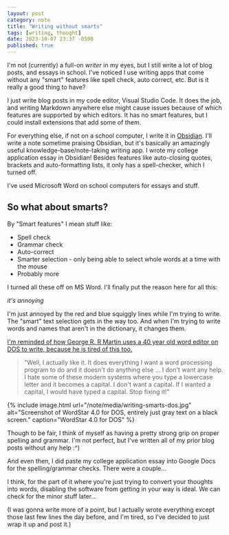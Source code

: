 ```yaml
---
layout: post
category: note
title: "Writing without smarts"
tags: [writing, thought]
date: 2023-10-07 23:37 -0500
published: true
---
```

I'm not (currently) a full-on *writer* in my eyes, but I still write a lot of blog posts, and essays in school. I've noticed I use writing apps that come without any "smart" features like spell check, auto correct, etc. But is it really a good thing to have?

I just write blog posts in my code editor, Visual Studio Code. It does the job, and writing Markdown anywhere else might cause issues because of which features are supported by which editors. It has no smart features, but I could install extensions that add some of them.

For everything else, if not on a school computer, I write it in [Obsidian](https://obsidian.md/). I'll write a note sometime praising Obsidian, but it's basically an amazingly useful knowledge-base/note-taking writing app. I wrote my college application essay in Obsidian! Besides features like auto-closing quotes, brackets and auto-formatting lists, it only has a spell-checker, which I turned off.

I've used Microsoft Word on school computers for essays and stuff.

## So what about smarts?

By "Smart features" I mean stuff like:

- Spell check
- Grammar check
- Auto-correct
- Smarter selection - only being able to select whole words at a time with the mouse
- Probably more

I turned all these off on MS Word. I'll finally put the reason here for all this:

*it's annoying*

I'm just annoyed by the red and blue squiggly lines while I'm trying to write. The "smart" text selection gets in the way too. And when I'm trying to write words and names that aren't in the dictionary, it changes them.

[I'm reminded of how George R. R Martin uses a 40 year old word editor on DOS to write, because he is tired of this too.](https://www.upi.com/Entertainment_News/2014/05/14/George-RR-Martin-explains-why-he-uses-DOS-to-write-Game-of-Thrones/5501400076707/)

> "Well, I actually like it. It does everything I want a word processing program to do and it doesn't do anything else ... I don't want any help. I hate some of these modern systems where you type a lowercase letter and it becomes a capital. I don't want a capital. If I wanted a capital, I would have typed a capital. Stop fixing it!"

{% include image.html url="/note/media/writing-smarts-dos.jpg" alt="Screenshot of WordStar 4.0 for DOS, entirely just gray text on a black screen." caption="WordStar 4.0 for DOS" %}

Though to be fair, I think of myself as having a pretty strong grip on proper spelling and grammar. I'm not perfect, but I've written all of my prior blog posts without any help :^)

And even then, I did paste my college application essay into Google Docs for the spelling/grammar checks. There were a couple...

I think, for the part of it where you're just trying to convert your thoughts into words, disabling the software from getting in your way is ideal. We can check for the minor stuff later...

(I was gonna write more of a point, but I actually wrote everything except those last few lines the day before, and I'm tired, so I've decided to just wrap it up and post it.)
